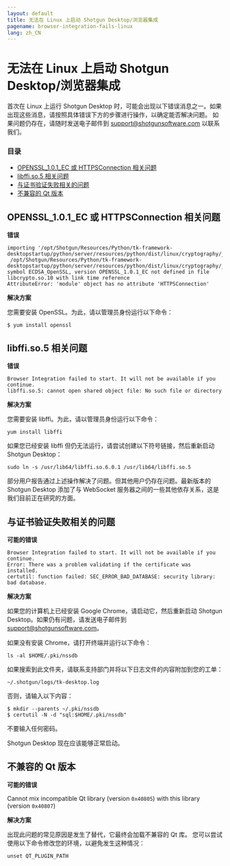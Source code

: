 ```yaml
---
layout: default
title: 无法在 Linux 上启动 Shotgun Desktop/浏览器集成
pagename: browser-integration-fails-linux
lang: zh_CN
---
```


# 无法在 Linux 上启动 Shotgun Desktop/浏览器集成

首次在 Linux 上运行 Shotgun Desktop 时，可能会出现以下错误消息之一。如果出现这些消息，请按照具体错误下方的步骤进行操作，以确定能否解决问题。
如果问题仍存在，请随时发送电子邮件到 support@shotgunsoftware.com 以联系我们。

### 目录
- [OPENSSL_1.0.1_EC 或 HTTPSConnection 相关问题](#openssl_101_ec-or-httpsconnection-related-issues)
- [libffi.so.5 相关问题](#libffiso5-related-issues)
- [与证书验证失败相关的问题](#certificate-validation-failed-related-issues)
- [不兼容的 Qt 版本](#incompatible-qt-versions)

## OPENSSL_1.0.1_EC 或 HTTPSConnection 相关问题

**错误**

```
importing '/opt/Shotgun/Resources/Python/tk-framework-desktopstartup/python/server/resources/python/dist/linux/cryptography/_Cryptography_cffi_36a40ff0x2bad1bae.so':
 /opt/Shotgun/Resources/Python/tk-framework-desktopstartup/python/server/resources/python/dist/linux/cryptography/_Cryptography_cffi_36a40ff0x2bad1bae.so: symbol ECDSA_OpenSSL, version OPENSSL_1.0.1_EC not defined in file libcrypto.so.10 with link time reference
AttributeError: 'module' object has no attribute 'HTTPSConnection'
```

**解决方案**

您需要安装 OpenSSL。为此，请以管理员身份运行以下命令：

```
$ yum install openssl
```

## libffi.so.5 相关问题

**错误**

```
Browser Integration failed to start. It will not be available if you continue.
libffi.so.5: cannot open shared object file: No such file or directory
```

**解决方案**

您需要安装 libffi。为此，请以管理员身份运行以下命令：

```
yum install libffi
```

如果您已经安装 libffi 但仍无法运行，请尝试创建以下符号链接，然后重新启动 Shotgun Desktop：

```
sudo ln -s /usr/lib64/libffi.so.6.0.1 /usr/lib64/libffi.so.5
```

部分用户报告通过上述操作解决了问题。但其他用户仍存在问题。最新版本的 Shotgun Desktop 添加了与 WebSocket 服务器之间的一些其他依存关系，这是我们目前正在研究的方面。

## 与证书验证失败相关的问题

**可能的错误**

```
Browser Integration failed to start. It will not be available if you continue.
Error: There was a problem validating if the certificate was installed.
certutil: function failed: SEC_ERROR_BAD_DATABASE: security library: bad database.
```

**解决方案**

如果您的计算机上已经安装 Google Chrome，请启动它，然后重新启动 Shotgun Desktop。如果仍有问题，请发送电子邮件到 support@shotgunsoftware.com。

如果没有安装 Chrome，请打开终端并运行以下命令：

```
ls -al $HOME/.pki/nssdb
```

如果搜索到此文件夹，请联系支持部门并将以下日志文件的内容附加到您的工单：

```
~/.shotgun/logs/tk-desktop.log
```

否则，请输入以下内容：

```
$ mkdir --parents ~/.pki/nssdb
$ certutil -N -d "sql:$HOME/.pki/nssdb"
```
不要输入任何密码。

Shotgun Desktop 现在应该能够正常启动。

## 不兼容的 Qt 版本

**可能的错误**

Cannot mix incompatible Qt library (version `0x40805`) with this library (version `0x40807`)

**解决方案**

出现此问题的常见原因是发生了替代，它最终会加载不兼容的 Qt 库。
您可以尝试使用以下命令修改您的环境，以避免发生这种情况：

```
unset QT_PLUGIN_PATH
```
